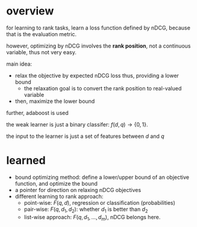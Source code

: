 # overview

for learning to rank tasks, learn a loss function defined by nDCG, because that is the evaluation metric.

however, optimizing by nDCG involves the **rank position**, not a continuous variable, thus not very easy. 

main idea:

- relax the objective by expected nDCG loss thus, providing a lower bound
  - the relaxation goal is to convert the rank position to real-valued variable
- then, maximize the lower bound

further, adaboost is used

the weak learner is just a binary classifer: $`f(d, q) \rightarrow \{0, 1\}`$. 

the input to the learner is just a set of features between $`d`$ and $`q`$

# learned

- bound optimizing method: define a lower/upper bound of an objective function, and optimize the bound
- a pointer for direction on relaxing nDCG objectives
- different learning to rank approach:
  - point-wise: $`F(q, d)`$, regression or classification (probabilities)
  - pair-wise: $`F(q, d_1, d_2)`$: whether $`d_1`$ is better than $`d_2`$
  - list-wise approach: $`F(q, d_1, \ldots, d_m)`$, nDCG belongs here.  